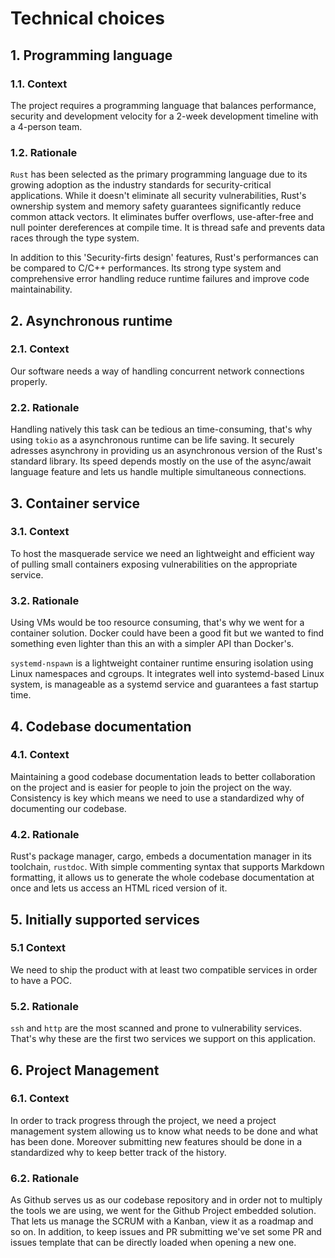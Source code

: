 # Technical choices

## 1. Programming language

### 1.1. Context

The project requires a programming language that balances performance, security
and development velocity for a 2-week development timeline with a 4-person team.

### 1.2. Rationale

`Rust` has been selected as the primary programming language due to its growing
adoption as the industry standards for security-critical applications. While it
doesn't eliminate all security vulnerabilities, Rust's ownership system and
memory safety guarantees significantly reduce common attack vectors. It
eliminates buffer overflows, use-after-free and null pointer dereferences at
compile time. It is thread safe and prevents data races through the type system.

In addition to this 'Security-firts design' features, Rust's performances can be
compared to C/C++ performances. Its strong type system and comprehensive error
handling reduce runtime failures and improve code maintainability.

## 2. Asynchronous runtime

### 2.1. Context

Our software needs a way of handling concurrent network connections properly.

### 2.2. Rationale

Handling natively this task can be tedious an time-consuming, that's why using
`tokio` as a asynchronous runtime can be life saving. It securely adresses
asynchrony in providing us an asynchronous version of the Rust's standard
library. Its speed depends mostly on the use of the async/await language feature
and lets us handle multiple simultaneous connections.

## 3. Container service

### 3.1. Context

To host the masquerade service we need an lightweight and efficient way of
pulling small containers exposing vulnerabilities on the appropriate service.

### 3.2. Rationale

Using VMs would be too resource consuming, that's why we went for a container
solution. Docker could have been a good fit but we wanted to find something even
lighter than this an with a simpler API than Docker's.

`systemd-nspawn` is a lightweight container runtime ensuring isolation using
Linux namespaces and cgroups. It integrates well into systemd-based Linux
system, is manageable as a systemd service and guarantees a fast startup time.

## 4. Codebase documentation

### 4.1. Context

Maintaining a good codebase documentation leads to better collaboration on the
project and is easier for people to join the project on the way. Consistency is
key which means we need to use a standardized why of documenting our codebase.

### 4.2. Rationale

Rust's package manager, cargo, embeds a documentation manager in its toolchain,
`rustdoc`. With simple commenting syntax that supports Markdown formatting, it
allows us to generate the whole codebase documentation at once and lets us
access an HTML riced version of it.

## 5. Initially supported services

### 5.1 Context

We need to ship the product with at least two compatible services in order to
have a POC.

### 5.2. Rationale

`ssh` and `http` are the most scanned and prone to vulnerability services.
That's why these are the first two services we support on this application.

## 6. Project Management

### 6.1. Context

In order to track progress through the project, we need a project management
system allowing us to know what needs to be done and what has been done.
Moreover submitting new features should be done in a standardized why to keep
better track of the history.

### 6.2. Rationale

As Github serves us as our codebase repository and in order not to multiply the
tools we are using, we went for the Github Project embedded solution. That lets
us manage the SCRUM with a Kanban, view it as a roadmap and so on. In addition,
to keep issues and PR submitting we've set some PR and issues template that can
be directly loaded when opening a new one.
